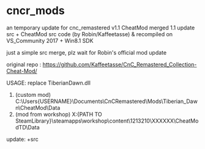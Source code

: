 # cncr_mods

an temporary update for cnc_remastered v1.1 CheatMod
merged 1.1 update src + CheatMod src code (by Robin/Kaffeetasse) & recompiled on VS_Community 2017 + Win8.1 SDK

just a simple src merge, plz wait for Robin's official mod update

original repo : https://github.com/Kaffeetasse/CnC_Remastered_Collection-Cheat-Mod/

USAGE: replace TiberianDawn.dll

1. (custom mod) C:\Users\{USERNAME}\Documents\CnCRemastered\Mods\Tiberian_Dawn\CheatMod\Data
2. (mod from workshop) X:\{PATH TO SteamLibrary}\steamapps\workshop\content\1213210\XXXXXX\CheatModTD\Data


update: +src
